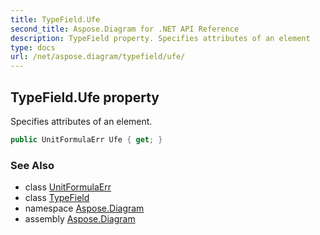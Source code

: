 ```yaml
---
title: TypeField.Ufe
second_title: Aspose.Diagram for .NET API Reference
description: TypeField property. Specifies attributes of an element
type: docs
url: /net/aspose.diagram/typefield/ufe/
---
```

## TypeField.Ufe property

Specifies attributes of an element.

```csharp
public UnitFormulaErr Ufe { get; }
```

### See Also

* class [UnitFormulaErr](../../unitformulaerr/)
* class [TypeField](../)
* namespace [Aspose.Diagram](../../typefield/)
* assembly [Aspose.Diagram](../../../)


